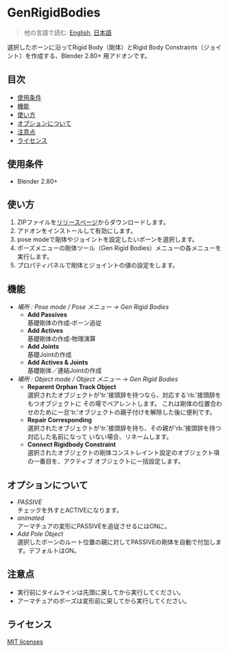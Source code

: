 # GenRigidBodies

> 他の言語で読む: [English](README.md), [日本語](README.ja.md)

選択したボーンに沿ってRigid Body（剛体）とRigid Body Constraints（ジョイント）を作成する、Blender 2.80+ 用アドオンです。

## 目次

<!-- TOC -->

- [使用条件](#使用条件)
- [機能](#機能)
- [使い方](#使い方)
- [オプションについて](#オプションについて)
- [注意点](#注意点)
- [ライセンス](#ライセンス)

<!-- /TOC -->

## 使用条件

- Blender 2.80+

## 使い方

1. ZIPファイルを[リリースページ](/../../releases/latest)からダウンロードします。
1. アドオンをインストールして有効にします。
1. pose modeで剛体やジョイントを設定したいボーンを選択します。
1. ポーズメニューの剛体ツール（Gen Rigid Bodies）メニューの各メニューを実行します。
1. プロパティパネルで剛体とジョイントの値の設定をします。

## 機能

- *場所 : Pose mode / Pose メニュー → Gen Rigid Bodies*
  - **Add Passives**  
    基礎剛体の作成‐ボーン追従
  - **Add Actives**  
    基礎剛体の作成‐物理演算
  - **Add Joints**  
    基礎Jointの作成
  - **Add Actives & Joints**  
    基礎剛体／連結Jointの作成
- *場所 : Object mode / Object メニュー → Gen Rigid Bodies*
  - **Reparent Orphan Track Object**  
    選択されたオブジェクトが'tr.'接頭辞を持つなら、対応する'rb.'接頭辞をもつオブジェクトに
    その場でペアレントします。
    これは剛体の位置合わせのために一旦'tr.'オブジェクトの親子付けを解除した後に便利です。
  - **Repair Corresponding**  
    選択されたオブジェクトが'tr.'接頭辞を持ち、その親が'rb.'接頭辞を持つ対応した名前になって
    いない場合、リネームします。
  - **Connect Rigidbody Constraint**  
    選択されたオブジェクトの剛体コンストレイント設定のオブジェクト項の一番目を、アクティブ
    オブジェクトに一括設定します。

## オプションについて

- *PASSIVE*  
  チェックを外すとACTIVEになります。
- *animated*  
  アーマチュアの変形にPASSIVEを追従させるにはONに。
- *Add Pole Object*  
  選択したボーンのルート位置の親に対してPASSIVEの剛体を自動で付加します。デフォルトはON。

## 注意点

- 実行前にタイムラインは先頭に戻してから実行してください。
- アーマチュアのポーズは変形前に戻してから実行してください。

## ライセンス

[MIT licenses](LICENSE)
